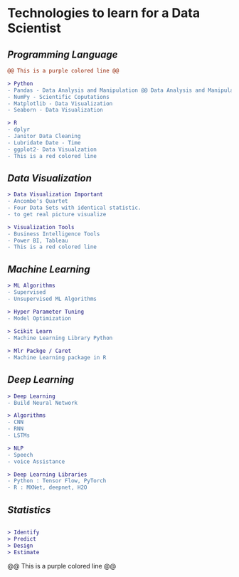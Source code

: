 # Technologies to learn for a Data Scientist


## _Programming Language_

```diff
@@ This is a purple colored line @@

> Python
- Pandas - Data Analysis and Manipulation @@ Data Analysis and Manipulation @@
- NumPy - Scientific Coputations  
- Matplotlib - Data Visualization
- Seaborn - Data Visualization

> R
- dplyr
- Janitor Data Cleaning
- Lubridate Date - Time
- ggplot2- Data Visualzation
- This is a red colored line
```
## _Data Visualization_
```diff
> Data Visualization Important
- Ancombe's Quartet
- Four Data Sets with identical statistic.
- to get real picture visualize

> Visualization Tools
- Business Intelligence Tools
- Power BI, Tableau
- This is a red colored line
```

## _Machine Learning_
 ```diff
> ML Algorithms
- Supervised
- Unsupervised ML Algorithms

> Hyper Parameter Tuning
- Model Optimization
    
> Scikit Learn
- Machine Learning Library Python

> Mlr Packge / Caret
- Machine Learning package in R

```
## _Deep Learning_
 ```diff
> Deep Learning
- Build Neural Network

> Algorithms
- CNN
- RNN
- LSTMs

> NLP
- Speech
- voice Assistance

> Deep Learning Libraries
- Python : Tensor Flow, PyTorch
- R : MXNet, deepnet, H2O
```
## _Statistics_
 ```diff

> Identify 
> Predict
> Design
> Estimate
```
@@ This is a purple colored line @@

    

